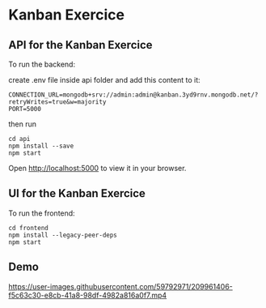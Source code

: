 # Kanban Exercice
## API for the Kanban Exercice
To run the backend:

create .env file inside api folder and add this content to it:
```
CONNECTION_URL=mongodb+srv://admin:admin@kanban.3yd9rnv.mongodb.net/?retryWrites=true&w=majority
PORT=5000
```
then run
```
cd api
npm install --save
npm start
```

Open [http://localhost:5000](http://localhost:5000) to view it in your browser.

## UI for the Kanban Exercice
To run the frontend:

```
cd frontend
npm install --legacy-peer-deps
npm start
```

## Demo

https://user-images.githubusercontent.com/59792971/209961406-f5c63c30-e8cb-41a8-98df-4982a816a0f7.mp4


